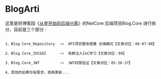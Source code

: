 # BlogArti
这里是将博客园《[从壹开始前后端分离](https://www.cnblogs.com/laozhang-is-phi/p/9495618.html#autoid-1-0-0)》的NetCore 后端项目Blog.Core 进行拆分，目前是三个部分：
```

1、Blog.Core_Repository  ->  API项目整体搭建 仓储模式【文章对应：06-07-08】

2、Blog.Core_IOC&DI      ->  依赖注入IoC学习【文章对应：09】

3、Blog.Core_JWT         ->  JWT权限验证【文章对应：05-36-37】

4、其他的如果你有需求，我再更新...

```
